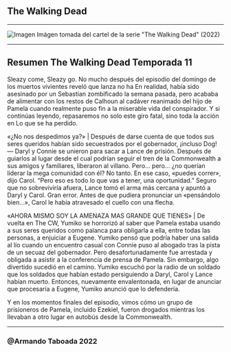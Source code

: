 ## The Walking Dead

<hr>


![Imagen](https://lumiere-a.akamaihd.net/v1/images/the_walking_dead_octubre_e3348bd3.jpeg?region=0,0,1080,1350)
Imágen tomada del cartel de la serie "The Walking Dead" (2022)

<hr>

## Resumen The Walking Dead Temporada 11
Sleazy come, Sleazy go. No mucho después del episodio del domingo de los muertos vivientes reveló que lanza no ha En realidad, había sido asesinado por un Sebastian zombificado la semana pasada, pero acababa de alimentar con los restos de Calhoun al cadáver reanimado del hijo de Pamela cuando realmente puso fin a la miserable vida del conspirador. Y si continúas leyendo, repasaremos no solo este giro fatal, sino toda la acción en Lo que se ha perdido.

«¿No nos despedimos ya?» | Después de darse cuenta de que todos sus seres queridos habían sido secuestrados por el gobernador, ¡incluso Dog! — Daryl y Connie se unieron para sacar a Lance de prisión. Después de guiarlos al lugar desde el cual podrían seguir el tren de la Commonwealth a sus amigos y familiares, liberaron al villano. Pero… pero… ¿no querían liderar la mega comunidad con él? No tanto. En ese caso, «puedes correr», dijo Carol. “Pero eso es todo lo que vas a tener, una oportunidad.” Seguro que no sobreviviría afuera, Lance tomó el arma más cercana y apuntó a Daryl y Carol. Gran error. Antes de que pudiera pronunciar un «pensándolo bien…», Carol le había atravesado el cuello con una flecha.

«AHORA MISMO SOY LA AMENAZA MAS GRANDE QUE TIENES» | De vuelta en The CW, Yumiko se horrorizó al saber que Pamela estaba usando a sus seres queridos como palanca para obligarla a ella, entre todas las personas, a enjuiciar a Eugene. Yumiko pensó que podría haber una salida al lío cuando un encuentro casual con Connie puso al abogado tras la pista de un secuaz del gobernador. Pero desafortunadamente fue arrestada y obligada a asistir a la conferencia de prensa de Pamela. Sin embargo, algo divertido sucedió en el camino. Yumiko escuchó por la radio de un soldado que los soldados que habían estado persiguiendo a Daryl, Carol y Lance habían muerto. Entonces, nuevamente envalentonada, en lugar de anunciar que procesaría a Eugene, Yumiko anunció que lo defendería.

Y en los momentos finales del episodio, vimos cómo un grupo de prisioneros de Pamela, incluido Ezekiel, fueron drogados mientras los llevaban a otro lugar en autobús desde la Commonwealth.


<hr>

### @Armando Taboada 2022